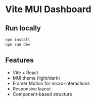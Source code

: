 # Vite MUI Dashboard

## Run locally

```bash
npm install
npm run dev
```

## Features
- Vite + React
- MUI theme (light/dark)
- Framer Motion for micro-interactions
- Responsive layout
- Component-based structure
